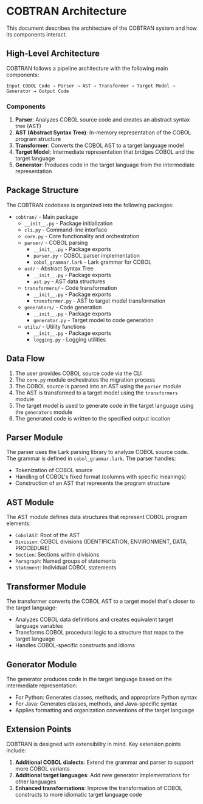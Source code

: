 # COBTRAN Architecture

This document describes the architecture of the COBTRAN system and how its components interact.

## High-Level Architecture

COBTRAN follows a pipeline architecture with the following main components:

```
Input COBOL Code → Parser → AST → Transformer → Target Model → Generator → Output Code
```

### Components

1. **Parser**: Analyzes COBOL source code and creates an abstract syntax tree (AST)
2. **AST (Abstract Syntax Tree)**: In-memory representation of the COBOL program structure
3. **Transformer**: Converts the COBOL AST to a target language model
4. **Target Model**: Intermediate representation that bridges COBOL and the target language
5. **Generator**: Produces code in the target language from the intermediate representation

## Package Structure

The COBTRAN codebase is organized into the following packages:

- `cobtran/` - Main package
  - `__init__.py` - Package initialization
  - `cli.py` - Command-line interface
  - `core.py` - Core functionality and orchestration
  - `parser/` - COBOL parsing
    - `__init__.py` - Package exports
    - `parser.py` - COBOL parser implementation
    - `cobol_grammar.lark` - Lark grammar for COBOL
  - `ast/` - Abstract Syntax Tree
    - `__init__.py` - Package exports
    - `ast.py` - AST data structures
  - `transformers/` - Code transformation
    - `__init__.py` - Package exports
    - `transformer.py` - AST to target model transformation
  - `generators/` - Code generation
    - `__init__.py` - Package exports
    - `generator.py` - Target model to code generation
  - `utils/` - Utility functions
    - `__init__.py` - Package exports
    - `logging.py` - Logging utilities

## Data Flow

1. The user provides COBOL source code via the CLI
2. The `core.py` module orchestrates the migration process
3. The COBOL source is parsed into an AST using the `parser` module
4. The AST is transformed to a target model using the `transformers` module
5. The target model is used to generate code in the target language using the `generators` module
6. The generated code is written to the specified output location

## Parser Module

The parser uses the Lark parsing library to analyze COBOL source code. The grammar is defined in `cobol_grammar.lark`. The parser handles:

- Tokenization of COBOL source
- Handling of COBOL's fixed format (columns with specific meanings)
- Construction of an AST that represents the program structure

## AST Module

The AST module defines data structures that represent COBOL program elements:

- `CobolAST`: Root of the AST
- `Division`: COBOL divisions (IDENTIFICATION, ENVIRONMENT, DATA, PROCEDURE)
- `Section`: Sections within divisions
- `Paragraph`: Named groups of statements
- `Statement`: Individual COBOL statements

## Transformer Module

The transformer converts the COBOL AST to a target model that's closer to the target language:

- Analyzes COBOL data definitions and creates equivalent target language variables
- Transforms COBOL procedural logic to a structure that maps to the target language
- Handles COBOL-specific constructs and idioms

## Generator Module

The generator produces code in the target language based on the intermediate representation:

- For Python: Generates classes, methods, and appropriate Python syntax
- For Java: Generates classes, methods, and Java-specific syntax
- Applies formatting and organization conventions of the target language

## Extension Points

COBTRAN is designed with extensibility in mind. Key extension points include:

1. **Additional COBOL dialects**: Extend the grammar and parser to support more COBOL variants
2. **Additional target languages**: Add new generator implementations for other languages
3. **Enhanced transformations**: Improve the transformation of COBOL constructs to more idiomatic target language code
